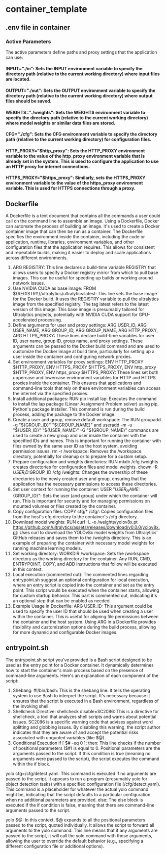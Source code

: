 # container_template

## .env file in container

### Active Parameters
The active parameters define paths and proxy settings that the application can use:

#### INPUT="./in": Sets the INPUT environment variable to specify the directory path (relative to the current working directory) where input files are located.

#### OUTPUT="./out": Sets the OUTPUT environment variable to specify the directory path (relative to the current working directory) where output files should be saved.

#### WEIGHTS="./weights": Sets the WEIGHTS environment variable to specify the directory path (relative to the current working directory) where model weights or similar data files are stored.

#### CFG="./cfg": Sets the CFG environment variable to specify the directory path (relative to the current working directory) for configuration files.

#### HTTP_PROXY="$http_proxy": Sets the HTTP_PROXY environment variable to the value of the http_proxy environment variable that is already set in the system. This is used to configure the application to use an HTTP proxy for internet connections.

#### HTTPS_PROXY="$https_proxy": Similarly, sets the HTTPS_PROXY environment variable to the value of the https_proxy environment variable. This is used for HTTPS connections through a proxy.

## Dockerfile
A Dockerfile is a text document that contains all the commands a user could call on the command line to assemble an image. Using a Dockerfile, Docker can automate the process of building an image. It's used to create a Docker container image that can then be run as a container. The Dockerfile specifies the environment inside the container, including the code or application, runtime, libraries, environment variables, and other configuration files that the application requires. This allows for consistent and repeatable builds, making it easier to deploy and scale applications across different environments.
1. ARG REGISTRY: This line declares a build-time variable REGISTRY that allows users to specify a Docker registry mirror from which to pull base images. This can be useful for speeding up builds or working around network issues.
2. Use NVIDIA CUDA as base image: FROM ${REGISTRY}/ultralytics/ultralytics:latest: This line sets the base image for the Docker build. It uses the REGISTRY variable to pull the ultralytics image from the specified registry. The tag latest refers to the latest version of this image. This base image is presumably tailored for Ultralytics projects, potentially with NVIDIA CUDA support for GPU-accelerated processing.
3. Define arguments for user and proxy settings: ARG USER_ID, ARG USER_NAME, ARG GROUP_ID, ARG GROUP_NAME, ARG HTTP_PROXY, ARG HTTPS_PROXY: These lines declare build-time variables for user ID, user name, group ID, group name, and proxy settings. These arguments can be passed to the Docker build command and are used to customize the Docker image at build time, particularly for setting up a user inside the container and configuring network proxies.
4. Set environment variables for proxy settings: ENV HTTP_PROXY $HTTP_PROXY, ENV HTTPS_PROXY $HTTPS_PROXY, ENV http_proxy $HTTP_PROXY, ENV https_proxy $HTTPS_PROXY: These lines set both uppercase and lowercase environment variables for HTTP and HTTPS proxies inside the container. This ensures that applications and command-line tools that rely on these environment variables can access the internet via the specified proxies.
5. Install additional packages: RUN pip install lap: Executes the command to install the lap package (Linear Assignment Problem solver) using pip, Python's package installer. This command is run during the build process, adding the package to the Docker image.
6. Create a user and group, remove default workspace: The RUN groupadd -g "${GROUP_ID}" "${GROUP_NAME}" and useradd -m -u "${USER_ID}" "${USER_NAME}" -G "${GROUP_NAME}" commands are used to create a new group and user inside the container with the specified IDs and names. This is important for running the container with files owned by the same user ID as the host system, avoiding permission issues. rm -r /workspace: Removes the /workspace directory, potentially for cleanup or to prepare for a custom setup.
7. Prepare configuration and weights directories: RUN mkdir /cfg /weights creates directories for configuration files and model weights. chown -R $USER_ID:$GROUP_ID /cfg /weights: Changes the ownership of these directories to the newly created user and group, ensuring that the application has the necessary permissions to access these directories.
8. Set user context for running the container: USER "${USER_NAME}:${GROUP_ID}": Sets the user (and group) under which the container will run. This is important for security and for managing permissions on mounted volumes or files created by the container.
9. Copy configuration files: COPY cfg/* /cfg/: Copies configuration files from the host's cfg directory to the container's /cfg directory.
10. Download model weights: RUN curl -L -o /weights/yolov8x.pt https://github.com/ultralytics/assets/releases/download/v0.0.0/yolov8x.pt: Uses curl to download the YOLOv8x model weights from Ultralytics' GitHub releases and saves them to the /weights directory. This is an example of preparing the container with necessary model weights for running machine learning models.
11. Set working directory: WORKDIR /workspace: Sets the /workspace directory as the working directory for the container. Any RUN, CMD, ENTRYPOINT, COPY, and ADD instructions that follow will be executed in this context.
12. Local execution (commented out): The commented lines regarding entrypoint.sh suggest an optional configuration for local execution, where an entry script is copied into the container and set as the entry point. This script would be executed when the container starts, allowing for custom startup behavior. This part is commented out, indicating it's an optional step that can be enabled as needed.
13. Example Usage in Dockerfile: ARG USER_ID: This argument could be used to specify the user ID that should be used when creating a user within the container. This is useful for aligning file permissions between the container and the host system. Using ARG in a Dockerfile provides flexibility and customization options during the build process, allowing for more dynamic and configurable Docker images.

## entrypoint.sh
The entrypoint.sh script you've provided is a Bash script designed to be used as the entry point for a Docker container. It dynamically determines how to start the container's main process based on the presence of command-line arguments. Here's an explanation of each component of the script:
1. Shebang: #!/bin/bash: This is the shebang line. It tells the operating system to use Bash to interpret the script. It's necessary because it ensures that the script is executed in a Bash environment, regardless of the invoking shell.
2. Shellcheck Directive: shellcheck disable=SC2086: This is a directive for shellcheck, a tool that analyzes shell scripts and warns about potential issues. SC2086 is a specific warning code that advises against word splitting and globbing issues. By disabling this warning, the script author indicates that they are aware of and accept the potential risks associated with unquoted variables (like $@).
3. Conditional Execution
  if [ $# -eq 0 ]; then: This line checks if the number of positional parameters ($#) is equal to 0. Positional parameters are the arguments passed to the script. If this condition is true (meaning no arguments were passed to the script), the script executes the command within the if block.

  yolo cfg=/cfg/detect.yaml: This command is executed if no arguments are passed to the script. It appears to run a program (presumably yolo for object detection tasks) with a specified configuration file (/cfg/detect.yaml). This command is a placeholder for whatever the actual yolo command might be, indicating that the script defaults to a particular configuration when no additional parameters are provided.
else: The else block is executed if the if condition is false, meaning that there are command-line arguments passed to the script.

  yolo $@: In this context, $@ expands to all the positional parameters passed to the script, quoted individually. It allows the script to forward all arguments to the yolo command. This line means that if any arguments are passed to the script, it will call the yolo command with those arguments, allowing the user to override the default behavior (e.g., specifying a different configuration file or additional options).



